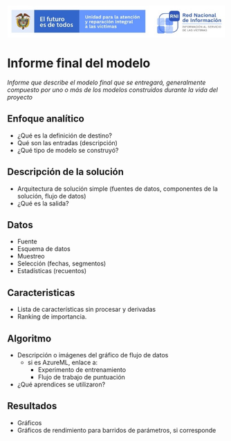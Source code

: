 <img src="/App/UnidadSrni.jpg" alt="Subdirección Red Nacional de Informacion"/>

# Informe final del modelo
_Informe que describe el modelo final que se entregará, generalmente compuesto por uno o más de los modelos construidos durante la vida del proyecto_

## Enfoque analítico
* ¿Qué es la definición de destino?
* Qué son las entradas (descripción)
* ¿Qué tipo de modelo se construyó?

## Descripción de la solución
* Arquitectura de solución simple (fuentes de datos, componentes de la solución, flujo de datos)
* ¿Qué es la salida?

## Datos
* Fuente
* Esquema de datos
* Muestreo
* Selección (fechas, segmentos)
* Estadísticas (recuentos)

## Caracteristicas
* Lista de características sin procesar y derivadas
* Ranking de importancia.

## Algoritmo
* Descripción o imágenes del gráfico de flujo de datos
   * si es AzureML, enlace a:
     * Experimento de entrenamiento
     * Flujo de trabajo de puntuación
* ¿Qué aprendices se utilizaron?

## Resultados
* Gráficos
* Gráficos de rendimiento para barridos de parámetros, si corresponde

